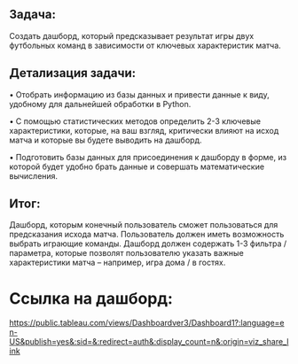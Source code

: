 ## Задача:
Создать дашборд, который предсказывает результат игры двух футбольных команд в зависимости от ключевых характеристик матча.
## Детализация задачи:
•	Отобрать информацию из базы данных и привести данные к виду, удобному для дальнейшей обработки в Python. 

•	С помощью статистических методов определить 2-3 ключевые характеристики, которые, на ваш взгляд, критически влияют на исход матча и которые вы будете выводить 
на дашборд.

•	Подготовить базы данных для присоединения к дашборду в форме, из которой будет удобно брать данные и совершать математические вычисления.

## Итог: 
Дашборд, которым конечный пользователь сможет пользоваться  для предсказания исхода матча. Пользователь должен иметь возможность выбрать играющие команды. Дашборд должен содержать 1-3 фильтра / параметра, которые позволят пользователю указать важные характеристики матча  – например, игра дома / в гостях. 
# Ссылка на дашборд:
https://public.tableau.com/views/Dashboardver3/Dashboard1?:language=en-US&publish=yes&:sid=&:redirect=auth&:display_count=n&:origin=viz_share_link
